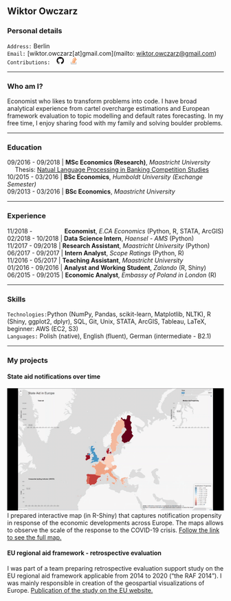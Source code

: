 ## Wiktor Owczarz

### Personal details

`Address:` Berlin  
`Email:` [wiktor.owczarz[at]gmail.com](mailto: wiktor.owczarz@gmail.com)  
`Contributions:` &ensp; [<img src="./images/GitHub-Mark-32px.png" height="17">](https://github.com/ln-P) &ensp; [<img src="./images/so-image.png" height="17">](https://stackoverflow.com/users/5856119/an-economist?tab=profile)  


___

### Who am I?

Economist who likes to transform problems into code. I have broad analytical experience from cartel overcharge estimations and European framework evaluation to topic modelling and default rates forecasting. In my free time, I enjoy sharing food with my family and solving boulder problems.

___

### Education  

09/2016 - 09/2018 | **MSc Economics (Research)**, *Maastricht University*  
 &emsp;  Thesis: [Natual Language Processing in Banking Competition Studies](https://github.com/ln-P/MasterThesis)  
10/2015 - 03/2016 | **BSc Economics**, *Humboldt University (Exchange Semester)*  
09/2013 - 03/2016 | **BSc Economics**, *Maastricht University*  

___

### Experience 

11/2018 - &nbsp;&nbsp;&nbsp;&nbsp;&nbsp;&nbsp;&nbsp;&nbsp;&nbsp;&nbsp;&nbsp;&nbsp;&nbsp;&nbsp;&nbsp;&nbsp;&nbsp;   **Economist**, *E.CA Economics* (Python, R, STATA, ArcGIS)  
02/2018 - 10/2018 | **Data Science Intern**, *Haensel - AMS* (Python)  
11/2017 - 09/2018 | **Research Assistant**, *Maastricht University* (Python)  
06/2017 - 09/2017 | **Intern Analyst**, *Scope Ratings* (Python, R)  
11/2016 - 05/2017 | **Teaching Assistant**, *Maastricht University*  
01/2016 - 09/2016 | **Analyst and Working Student**, *Zalando* (R, Shiny)  
06/2015 - 09/2015 | **Economic Analyst**, *Embassy of Poland in London* (R)  

___

### Skills
`Technologies:`Python (NumPy, Pandas, scikit-learn, Matplotlib, NLTK), R (Shiny, ggplot2,
dplyr), SQL, Git, Unix, STATA, ArcGIS, Tableau, LaTeX, beginner: AWS (EC2, S3)  
`Languages:` Polish (native), English (fluent), German (intermediate - B2.1)  

___

### My projects

#### State aid notifications over time
![aid_map](./map.gif) 
I prepared interactive map (in R-Shiny) that captures notification propensity in response of the economic developments across Europe. The maps allows to observe the scale of the response to the COVID-19 crisis. [Follow the link to see the full map.](./map.gif) 

#### EU regional aid framework - retrospective evaluation
I was part of a team preparing retrospective evaluation support study on the EU regional aid framework applicable from 2014 to 2020 (“the RAF 2014”). I was mainly responsible in creation of the geospartial visualizations of Europe. [Publication of the study on the EU website.](https://op.europa.eu/en/publication-detail/-/publication/4c143fec-6281-11ea-b735-01aa75ed71a1/language-en/format-PDF/source-121845138) 



